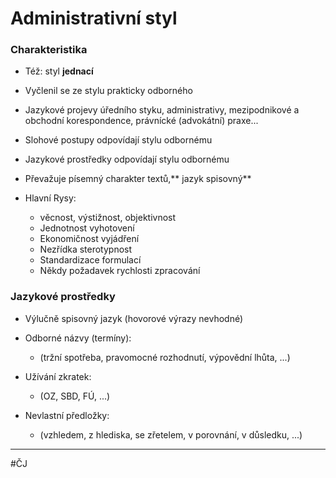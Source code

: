 # Administrativní styl

### Charakteristika

- Též: styl **jednací**
- Vyčlenil se ze stylu prakticky odborného

- Jazykové projevy úředního styku, administrativy, mezipodnikové a obchodní korespondence, právnícké (advokátní) praxe...

- Slohové postupy odpovídají stylu odbornému 
- Jazykové prostředky odpovídají stylu odbornému
- Převažuje písemný charakter textů,** jazyk spisovný**

- Hlavní Rysy:	
	- věcnost, výstižnost, objektivnost
	- Jednotnost vyhotovení 
	- Ekonomičnost vyjádření
	- Nezřídka sterotypnost
	- Standardizace formulací
	- Někdy požadavek rychlosti zpracování

### Jazykové prostředky

- Výlučně spisovný jazyk (hovorové výrazy nevhodné)

- Odborné názvy (termíny):
	- (tržní spotřeba, pravomocné rozhodnutí, výpovědní lhůta, ...)

- Užívání zkratek:
	- (OZ, SBD, FÚ, ...)

- Nevlastní předložky:
	- (vzhledem, z hlediska, se zřetelem, v porovnání, v důsledku, ...)

---
#ČJ